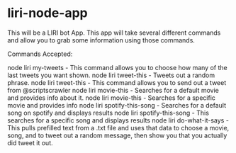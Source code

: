 # liri-node-app
This will be a LIRI bot App.
This app will take several different commands and allow you to grab some information using those commands.

Commands Accepted:

node liri my-tweets <number of tweets to show>  - This command allows you to choose how many of the last tweets you want shown.
node liri tweet-this  - Tweets out a random phrase.
node liri tweet-this <tweet message>  - This command allows you to send out a tweet from @scriptscrawler
node liri movie-this  - Searches for a default movie and provides info about it.
node liri movie-this <movie title> - Searches for a specific movie and provides info
node liri spotify-this-song  - Searches for a default song on spotify and displays results
node liri spotify-this-song <song name>  - This searches for a specific song and displays results
node liri do-what-it-says  - This pulls prefilled text from a .txt file and uses that data to choose a movie, song, and to tweet out a random message, then show you that you actually did tweet it out.
